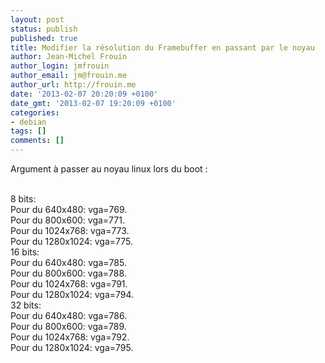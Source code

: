 ```yaml
---
layout: post
status: publish
published: true
title: Modifier la résolution du Framebuffer en passant par le noyau
author: Jean-Michel Frouin
author_login: jmfrouin
author_email: jm@frouin.me
author_url: http://frouin.me
date: '2013-02-07 20:20:09 +0100'
date_gmt: '2013-02-07 19:20:09 +0100'
categories:
- debian
tags: []
comments: []
---
```

<p>Argument à passer au noyau linux lors du boot :</p>
<br />
8 bits:<br />
Pour du 640x480: vga=769.<br />
Pour du 800x600: vga=771.<br />
Pour du 1024x768: vga=773.<br />
Pour du 1280x1024: vga=775.<br />
16 bits:<br />
Pour du 640x480: vga=785.<br />
Pour du 800x600: vga=788.<br />
Pour du 1024x768: vga=791.<br />
Pour du 1280x1024: vga=794.<br />
32 bits:<br />
Pour du 640x480: vga=786.<br />
Pour du 800x600: vga=789.<br />
Pour du 1024x768: vga=792.<br />
Pour du 1280x1024: vga=795.<br />
